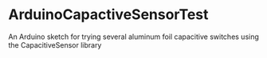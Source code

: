 # ArduinoCapactiveSensorTest
An Arduino sketch for trying several aluminum foil capacitive switches using the CapacitiveSensor library
